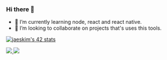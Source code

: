 ### Hi there 👋

<!--
**igordavoli/igordavoli** is a ✨ _special_ ✨ repository because its `README.md` (this file) appears on your GitHub profile.

Here are some ideas to get you started:

- 🔭 I’m currently working on ...
- 🤔 I’m looking for help with ...
- 💬 Ask me about ...
- 📫 How to reach me: ...
- 😄 Pronouns: ...
- ⚡ Fun fact: ...
 -->
- 🌱 I’m currently learning node, react and react native.
- 👯 I’m looking to collaborate on projects that's uses this tools.


[![jaeskim's 42 stats](https://badge42.herokuapp.com/api/stats/idavoli-&cursus=42cursus)](https://github.com/JaeSeoKim/badge42)
<div width="425" >
 <a title="Anurag's GitHub stats" href="https://github.com/anuraghazra/github-readme-stats">
   <img src="https://github-readme-stats.vercel.app/api?username=igordavoli&theme=radical&card_width=440" />
   <img src="https://github-readme-stats.vercel.app/api/top-langs/?username=igordavoli&layout=compact&theme=radical&langs_count=6&card_width=445" />
</div>
